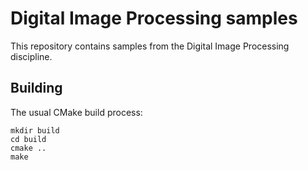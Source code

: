 # Digital Image Processing samples

This repository contains samples from the Digital Image Processing discipline.

## Building

The usual CMake build process: 

```shell
mkdir build
cd build
cmake ..
make
```